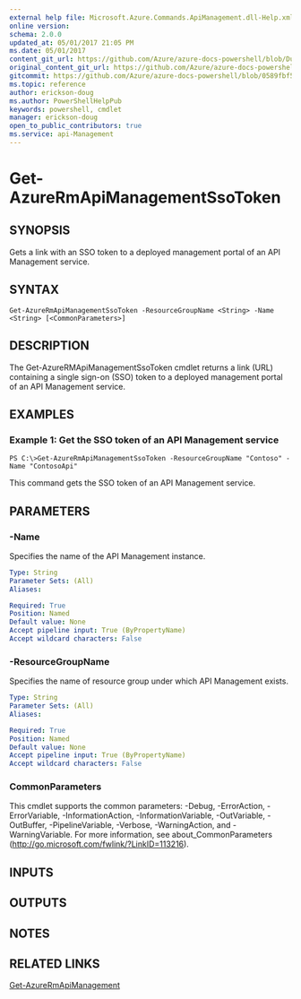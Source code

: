 ```yaml
---
external help file: Microsoft.Azure.Commands.ApiManagement.dll-Help.xml
online version:
schema: 2.0.0
updated_at: 05/01/2017 21:05 PM
ms.date: 05/01/2017
content_git_url: https://github.com/Azure/azure-docs-powershell/blob/DuncanmaMSFT-patch-1/azureps-cmdlets-docs/ResourceManager/AzureRM.ApiManagement/v1.0.4.3/Get-AzureRmApiManagementSsoToken.md
original_content_git_url: https://github.com/Azure/azure-docs-powershell/blob/DuncanmaMSFT-patch-1/azureps-cmdlets-docs/ResourceManager/AzureRM.ApiManagement/v1.0.4.3/Get-AzureRmApiManagementSsoToken.md
gitcommit: https://github.com/Azure/azure-docs-powershell/blob/0589fbf53d27e39e0cf445261d29c64fb0859d62
ms.topic: reference
author: erickson-doug
ms.author: PowerShellHelpPub
keywords: powershell, cmdlet
manager: erickson-doug
open_to_public_contributors: true
ms.service: api-Management
---
```


# Get-AzureRmApiManagementSsoToken

## SYNOPSIS
Gets a link with an SSO token to a deployed management portal of an API Management service.

## SYNTAX

```
Get-AzureRmApiManagementSsoToken -ResourceGroupName <String> -Name <String> [<CommonParameters>]
```

## DESCRIPTION
The Get-AzureRMApiManagementSsoToken cmdlet returns a link (URL) containing a single sign-on (SSO) token to a deployed management portal of an API Management service.

## EXAMPLES

### Example 1: Get the SSO token of an API Management service
```
PS C:\>Get-AzureRmApiManagementSsoToken -ResourceGroupName "Contoso" -Name "ContosoApi"
```

This command gets the SSO token of an API Management service.

## PARAMETERS

### -Name
Specifies the name of the API Management instance.

```yaml
Type: String
Parameter Sets: (All)
Aliases: 

Required: True
Position: Named
Default value: None
Accept pipeline input: True (ByPropertyName)
Accept wildcard characters: False
```

### -ResourceGroupName
Specifies the name of resource group under which API Management exists.

```yaml
Type: String
Parameter Sets: (All)
Aliases: 

Required: True
Position: Named
Default value: None
Accept pipeline input: True (ByPropertyName)
Accept wildcard characters: False
```

### CommonParameters
This cmdlet supports the common parameters: -Debug, -ErrorAction, -ErrorVariable, -InformationAction, -InformationVariable, -OutVariable, -OutBuffer, -PipelineVariable, -Verbose, -WarningAction, and -WarningVariable. For more information, see about_CommonParameters (http://go.microsoft.com/fwlink/?LinkID=113216).

## INPUTS

## OUTPUTS

## NOTES

## RELATED LINKS

[Get-AzureRmApiManagement]()

